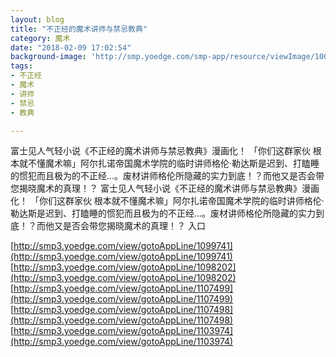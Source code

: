 ```yaml
---
layout: blog
title: "不正经的魔术讲师与禁忌教典"
category: 魔术
date: "2018-02-09 17:02:54"
background-image: 'http://smp.yoedge.com/smp-app/resource/viewImage/1000886appline.png'
tags:
- 不正经
- 魔术
- 讲师
- 禁忌
- 教典

---
```

富士见人气轻小说《不正经的魔术讲师与禁忌教典》漫画化！ 「你们这群家伙 根本就不懂魔术嘛」阿尔扎诺帝国魔术学院的临时讲师格伦·勒达斯是迟到、打瞌睡的惯犯而且极为的不正经…。废材讲师格伦所隐藏的实力到底！？而他又是否会带您揭晓魔术的真理！？
富士见人气轻小说《不正经的魔术讲师与禁忌教典》漫画化！ 「你们这群家伙 根本就不懂魔术嘛」阿尔扎诺帝国魔术学院的临时讲师格伦·勒达斯是迟到、打瞌睡的惯犯而且极为的不正经…。废材讲师格伦所隐藏的实力到底！？而他又是否会带您揭晓魔术的真理！？
入口

[http://smp3.yoedge.com/view/gotoAppLine/1099741](http://smp3.yoedge.com/view/gotoAppLine/1099741)
[http://smp3.yoedge.com/view/gotoAppLine/1098202](http://smp3.yoedge.com/view/gotoAppLine/1098202)
[http://smp3.yoedge.com/view/gotoAppLine/1107499](http://smp3.yoedge.com/view/gotoAppLine/1107499)
[http://smp3.yoedge.com/view/gotoAppLine/1107498](http://smp3.yoedge.com/view/gotoAppLine/1107498)
[http://smp3.yoedge.com/view/gotoAppLine/1103974](http://smp3.yoedge.com/view/gotoAppLine/1103974)

        
